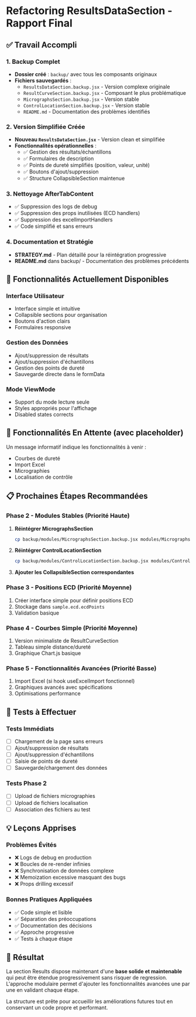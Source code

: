 # Refactoring ResultsDataSection - Rapport Final

## ✅ Travail Accompli

### 1. Backup Complet
- **Dossier créé** : `backup/` avec tous les composants originaux
- **Fichiers sauvegardés** :
  - `ResultsDataSection.backup.jsx` - Version complexe originale
  - `ResultCurveSection.backup.jsx` - Composant le plus problématique
  - `MicrographsSection.backup.jsx` - Version stable
  - `ControlLocationSection.backup.jsx` - Version stable
  - `README.md` - Documentation des problèmes identifiés

### 2. Version Simplifiée Créée
- **Nouveau `ResultsDataSection.jsx`** - Version clean et simplifiée
- **Fonctionnalités opérationnelles** :
  - ✅ Gestion des résultats/échantillons
  - ✅ Formulaires de description
  - ✅ Points de dureté simplifiés (position, valeur, unité)
  - ✅ Boutons d'ajout/suppression
  - ✅ Structure CollapsibleSection maintenue

### 3. Nettoyage AfterTabContent
- ✅ Suppression des logs de debug
- ✅ Suppression des props inutilisées (ECD handlers)
- ✅ Suppression des excelImportHandlers
- ✅ Code simplifié et sans erreurs

### 4. Documentation et Stratégie
- **STRATEGY.md** - Plan détaillé pour la réintégration progressive
- **README.md** dans backup/ - Documentation des problèmes précédents

## 🎯 Fonctionnalités Actuellement Disponibles

### Interface Utilisateur
- Interface simple et intuitive
- Collapsible sections pour organisation
- Boutons d'action clairs
- Formulaires responsive

### Gestion des Données
- Ajout/suppression de résultats
- Ajout/suppression d'échantillons  
- Gestion des points de dureté
- Sauvegarde directe dans le formData

### Mode ViewMode
- Support du mode lecture seule
- Styles appropriés pour l'affichage
- Disabled states corrects

## 🚧 Fonctionnalités En Attente (avec placeholder)

Un message informatif indique les fonctionnalités à venir :
- Courbes de dureté
- Import Excel
- Micrographies
- Localisation de contrôle

## 📋 Prochaines Étapes Recommandées

### Phase 2 - Modules Stables (Priorité Haute)
1. **Réintégrer MicrographsSection**
   ```bash
   cp backup/modules/MicrographsSection.backup.jsx modules/MicrographsSection.jsx
   ```
   
2. **Réintégrer ControlLocationSection**
   ```bash
   cp backup/modules/ControlLocationSection.backup.jsx modules/ControlLocationSection.jsx
   ```

3. **Ajouter les CollapsibleSection correspondantes**

### Phase 3 - Positions ECD (Priorité Moyenne)
1. Créer interface simple pour définir positions ECD
2. Stockage dans `sample.ecd.ecdPoints`
3. Validation basique

### Phase 4 - Courbes Simple (Priorité Moyenne)
1. Version minimaliste de ResultCurveSection
2. Tableau simple distance/dureté
3. Graphique Chart.js basique

### Phase 5 - Fonctionnalités Avancées (Priorité Basse)
1. Import Excel (si hook useExcelImport fonctionnel)
2. Graphiques avancés avec spécifications
3. Optimisations performance

## 🧪 Tests à Effectuer

### Tests Immédiats
- [ ] Chargement de la page sans erreurs
- [ ] Ajout/suppression de résultats
- [ ] Ajout/suppression d'échantillons
- [ ] Saisie de points de dureté
- [ ] Sauvegarde/chargement des données

### Tests Phase 2
- [ ] Upload de fichiers micrographies
- [ ] Upload de fichiers localisation
- [ ] Association des fichiers au test

## 💡 Leçons Apprises

### Problèmes Évités
- ❌ Logs de debug en production
- ❌ Boucles de re-render infinies
- ❌ Synchronisation de données complexe
- ❌ Memoization excessive masquant des bugs
- ❌ Props drilling excessif

### Bonnes Pratiques Appliquées
- ✅ Code simple et lisible
- ✅ Séparation des préoccupations
- ✅ Documentation des décisions
- ✅ Approche progressive
- ✅ Tests à chaque étape

## 🎉 Résultat

La section Results dispose maintenant d'une **base solide et maintenable** qui peut être étendue progressivement sans risquer de regression. L'approche modulaire permet d'ajouter les fonctionnalités avancées une par une en validant chaque étape.

La structure est prête pour accueillir les améliorations futures tout en conservant un code propre et performant.
